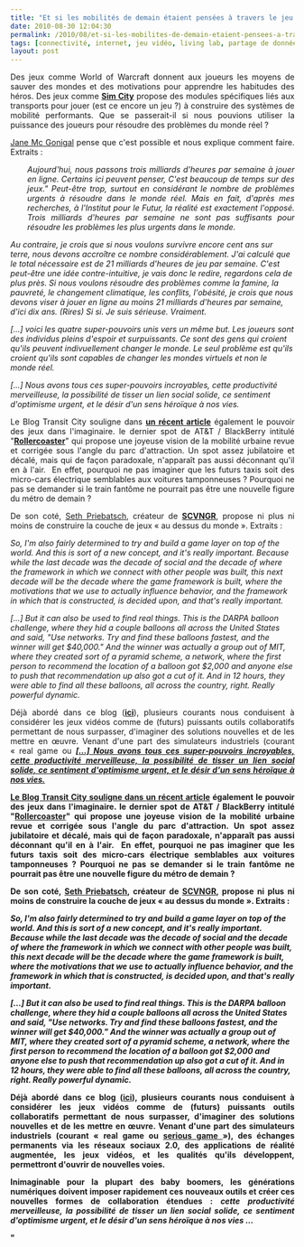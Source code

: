 ```yaml
---
title: "Et si les mobilités de demain étaient pensées à travers le jeu ?"
date: 2010-08-30 12:04:30
permalink: /2010/08/et-si-les-mobilites-de-demain-etaient-pensees-a-travers-le-jeu.html
tags: [connectivité, internet, jeu vidéo, living lab, partage de données, réseaux, TED, transition générationnelle]
layout: post
---
```


<p style="text-align: justify">Des jeux comme World of Warcraft donnent aux joueurs les moyens de sauver des mondes et des motivations pour apprendre les habitudes des héros. Des jeux comme <strong><a href="http://www.youtube.com/watch?v=krM4cw5oYDk&feature=related">Sim City</a></strong> propose des modules spécifiques liés aux transports pour jouer (est ce encore un jeu ?) à construire des systèmes de mobilité performants. Que se passerait-il si nous pouvions utiliser la puissance des joueurs pour résoudre des problèmes du monde réel ?</p> <p style="text-align: justify"><a href="http://www.ted.com/talks/jane_mcgonigal_gaming_can_make_a_better_world.html" target="_blank">Jane Mc Gonigal</a> pense que c'est possible et nous explique comment faire. Extraits :</p> <p style="text-align: justify"> </p>  <!--more-->   <p style="text-align: justify;padding-left: 30px"><em>Aujourd'hui, nous passons trois milliards d'heures par semaine à jouer en ligne. Certains ici peuvent penser, C'est beaucoup de temps sur des jeux." Peut-être trop, surtout en considérant le nombre de problèmes urgents à résoudre dans le monde réel. Mais en fait, d'après mes recherches, à l'Institut pour le Futur, la réalité est exactement l'opposé. Trois milliards d'heures par semaine ne sont pas suffisants pour résoudre les problèmes les plus urgents dans le monde. </em></p> <p style="text-align: justifypadding-left: 30px"><em>Au contraire, je crois que si nous voulons survivre encore cent ans sur terre, nous devons accroître ce nombre considérablement. J'ai calculé que le total nécessaire est de 21 milliards d'heures de jeu par semaine. C'est peut-être une idée contre-intuitive, je vais donc le redire, regardons cela de plus près. Si nous voulons résoudre des problèmes comme la famine, la pauvreté, le changement climatique, les conflits, l'obésité, je crois que nous devons viser à jouer en ligne au moins 21 milliards d'heures par semaine, d'ici dix ans. (Rires) Si si. Je suis sérieuse. Vraiment.</em></p> <p style="text-align: justifypadding-left: 30px"><em>[…] voici les quatre super-pouvoirs unis vers un même but. Les joueurs sont des individus pleins d'espoir et surpuissants. Ce sont des gens qui croient qu'ils peuvent indivuellement changer le monde. Le seul problème est qu'ils croient qu'ils sont capables de changer les mondes virtuels et non le monde réel.</em></p> <p style="text-align: justifypadding-left: 30px"><em>[…] Nous avons tous ces super-pouvoirs incroyables, cette productivité merveilleuse, la possibilité de tisser un lien social solide, ce sentiment d'optimisme urgent, et le désir d'un sens héroïque à nos vies.</em><br />            </p> <p style="text-align: justify">Le Blog Transit City souligne dans <strong><a href="http://transit-city.blogspot.com/2010/08/et-si-la-mobilite-urbaine-devenait.html">un récent article</a></strong> également le pouvoir des jeux dans l'imaginaire. le dernier spot de AT&T / BlackBerry intitulé "<strong><a href="http://www.youtube.com/watch?v=ow7SBaQTjlo">Rollercoaster</a></strong>" qui propose une joyeuse vision de la mobilité urbaine revue et corrigée sous l'angle du parc d'attraction. Un spot assez jubilatoire et décalé, mais qui de façon paradoxale, n'apparaît pas aussi déconnant qu'il en à l'air.  En effet, pourquoi ne pas imaginer que les futurs taxis soit des micro-cars électrique semblables aux voitures tamponneuses ? Pourquoi ne pas se demander si le train fantôme ne pourrait pas être une nouvelle figure du métro de demain ?</p> <p style="text-align: justify">De son coté, <a href="http://www.ted.com/talks/seth_priebatsch_the_game_layer_on_top_of_the_world.html" target="_blank">Seth Priebatsch</a>, créateur de <strong><a href="http://www.scvngr.com/">SCVNGR</a></strong>, propose ni plus ni moins de construire la couche de jeux « au dessus du monde ». Extraits :</p> <p style="text-align: justifypadding-left: 30px"><em>So, I'm also fairly determined to try and build a game layer on top of the world. And this is sort of a new concept, and it's really important. Because while the last decade was the decade of social and the decade of where the framework in which we connect with other people was built, this next decade will be the decade where the game framework is built, where the motivations that we use to actually influence behavior, and the framework in which that is constructed, is decided upon, and that's really important.</em></p> <p style="text-align: justifypadding-left: 30px"><em>[…] But it can also be used to find real things. This is the DARPA balloon challenge, where they hid a couple balloons all across the </em><em>United States</em><em> and said, "Use networks. Try and find these balloons fastest, and the winner will get $40,000." And the winner was actually a group out of MIT, where they created sort of a pyramid scheme, a network, where the first person to recommend the location of a balloon got $2,000 and anyone else to push that recommendation up also got a cut of it. And in 12 hours, they were able to find all these balloons, all across the country, right. Really powerful dynamic.</em><br />           </p> <p style="text-align: justify">Déjà abordé dans ce blog (<strong><a href="https://gabrielplassat.github.io/transportsdufutur/2010/01/quand-le-virtuel-donnera-plus-de-sensations-reelles-que-le-reel.html">ici</a></strong>), plusieurs courants nous conduisent à considérer les jeux vidéos comme de (futurs) puissants outils collaboratifs permettant de nous surpasser, d'imaginer des solutions nouvelles et de les mettre en œuvre. Venant d'une part des simulateurs industriels (courant « real game ou <strong><a href="http://padding-left: 30px"><em>[…] Nous avons tous ces super-pouvoirs incroyables, cette productivité merveilleuse, la possibilité de tisser un lien social solide, ce sentiment d'optimisme urgent, et le désir d'un sens héroïque à nos vies.</em><br />            </p> <p style="text-align: justify">Le Blog Transit City souligne dans <strong><a href="http://transit-city.blogspot.com/2010/08/et-si-la-mobilite-urbaine-devenait.html">un récent article</a></strong> également le pouvoir des jeux dans l'imaginaire. le dernier spot de AT&T / BlackBerry intitulé "<strong><a href="http://www.youtube.com/watch?v=ow7SBaQTjlo">Rollercoaster</a></strong>" qui propose une joyeuse vision de la mobilité urbaine revue et corrigée sous l'angle du parc d'attraction. Un spot assez jubilatoire et décalé, mais qui de façon paradoxale, n'apparaît pas aussi déconnant qu'il en à l'air.  En effet, pourquoi ne pas imaginer que les futurs taxis soit des micro-cars électrique semblables aux voitures tamponneuses ? Pourquoi ne pas se demander si le train fantôme ne pourrait pas être une nouvelle figure du métro de demain ?</p> <p style="text-align: justify">De son coté, <a href="http://www.ted.com/talks/seth_priebatsch_the_game_layer_on_top_of_the_world.html" target="_blank">Seth Priebatsch</a>, créateur de <strong><a href="http://www.scvngr.com/">SCVNGR</a></strong>, propose ni plus ni moins de construire la couche de jeux « au dessus du monde ». Extraits :</p> <p style="text-align: justifypadding-left: 30px"><em>So, I'm also fairly determined to try and build a game layer on top of the world. And this is sort of a new concept, and it's really important. Because while the last decade was the decade of social and the decade of where the framework in which we connect with other people was built, this next decade will be the decade where the game framework is built, where the motivations that we use to actually influence behavior, and the framework in which that is constructed, is decided upon, and that's really important.</em></p> <p style="text-align: justifypadding-left: 30px"><em>[…] But it can also be used to find real things. This is the DARPA balloon challenge, where they hid a couple balloons all across the </em><em>United States</em><em> and said, "Use networks. Try and find these balloons fastest, and the winner will get $40,000." And the winner was actually a group out of MIT, where they created sort of a pyramid scheme, a network, where the first person to recommend the location of a balloon got $2,000 and anyone else to push that recommendation up also got a cut of it. And in 12 hours, they were able to find all these balloons, all across the country, right. Really powerful dynamic.</em><br />           </p> <p style="text-align: justify">Déjà abordé dans ce blog (<strong><a href="https://gabrielplassat.github.io/transportsdufutur/2010/01/quand-le-virtuel-donnera-plus-de-sensations-reelles-que-le-reel.html">ici</a></strong>), plusieurs courants nous conduisent à considérer les jeux vidéos comme de (futurs) puissants outils collaboratifs permettant de nous surpasser, d'imaginer des solutions nouvelles et de les mettre en œuvre. Venant d'une part des simulateurs industriels (courant « real game ou <strong><a href="http://en.wikipedia.org/wiki/Serious_game">serious game </a></strong>»), des échanges permanents via les réseaux sociaux 2.0, des applications de réalité augmentée, les jeux vidéos, et les qualités qu'ils développent, permettront d'ouvrir de nouvelles voies.</p> <p style="text-align: justify">Inimaginable pour la plupart des baby boomers, les générations numériques doivent imposer rapidement ces nouveaux outils et créer ces nouvelles formes de collaboration étendues : <em>cette productivité merveilleuse, la possibilité de tisser un lien social solide, ce sentiment d'optimisme urgent, et le désir d'un sens héroïque à nos vies ...</em></p>"
